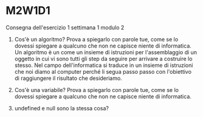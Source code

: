 # M2W1D1
Consegna dell'esercizio 1 settimana 1 modulo 2

1. Cos'è un algoritmo? Prova a spiegarlo con parole tue, come se lo dovessi spiegare a qualcuno che non ne capisce niente di informatica.
Un algoritmo è un come un insieme di istruzioni per  l'assemblaggio di un oggetto in cui vi sono tutti gli step da seguire per arrivare a costruire lo stesso.
Nel campo dell'informatica si traduce in un insieme di istruzioni che noi diamo al computer perché li segua passo passo con l'obiettivo di raggiungere il risultato che desideriamo. 

3. Cos'è una variabile? Prova a spiegarlo con parole tue, come se lo dovessi spiegare a qualcuno che non ne capisce niente di informatica.


4. undefined e null sono la stessa cosa?
